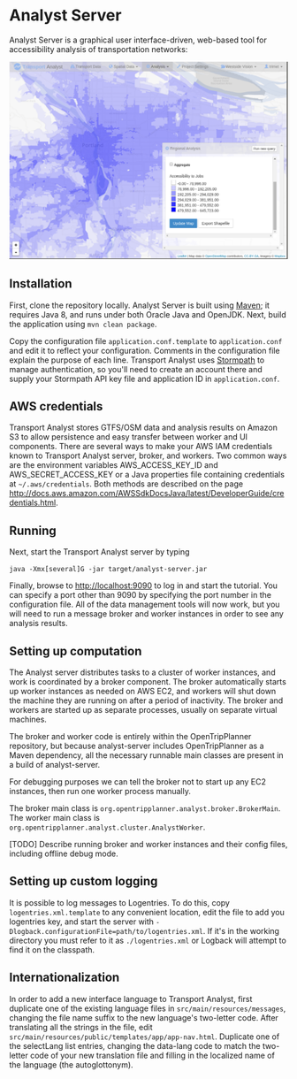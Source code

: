 # Analyst Server

Analyst Server is a graphical user interface-driven, web-based tool for accessibility analysis of transportation networks:

<img src="splash.png" alt="Analyst Server performing accessibility analysis in Portland, Ore." />

## Installation

First, clone the repository locally. Analyst Server is built using [Maven](https://maven.apache.org/); it requires Java 8, and runs under both Oracle Java and OpenJDK. Next, build the application using `mvn clean package`.

Copy the configuration file `application.conf.template` to `application.conf` and edit it to reflect your configuration. Comments in the configuration file explain the purpose of each line. Transport Analyst uses [Stormpath](https://www.stormpath.com) to manage authentication, so you'll need to create an account there and supply your Stormpath API key file and application ID in `application.conf`.

## AWS credentials

Transport Analyst stores GTFS/OSM data and analysis results on Amazon S3 to allow persistence and easy transfer between worker and UI components. There are several ways to make your AWS IAM credentials known to Transport Analyst server, broker, and workers. Two common ways are the environment variables AWS_ACCESS_KEY_ID and AWS_SECRET_ACCESS_KEY or a Java properties file containing credentials at `~/.aws/credentials`. Both methods are described on the page  http://docs.aws.amazon.com/AWSSdkDocsJava/latest/DeveloperGuide/credentials.html.

## Running

Next, start the Transport Analyst server by typing

    java -Xmx[several]G -jar target/analyst-server.jar

Finally, browse to [http://localhost:9090](http://localhost:9090) to log in and start the tutorial. You can specify a
port other than 9090 by specifying the port number in the configuration file. All of the data management tools will now work, but you will need to run a message broker and worker instances in order to see any analysis results.

## Setting up computation

The Analyst server distributes tasks to a cluster of worker instances, and work is coordinated by a broker component. The broker automatically starts up worker instances as needed on AWS EC2, and workers will shut down the machine they are running on after a period of inactivity. The broker and workers are started up as separate processes, usually on separate virtual machines.

The broker and worker code is entirely within the OpenTripPlanner repository, but because analyst-server includes OpenTripPlanner as a Maven dependency, all the necessary runnable main classes are present in a build of analyst-server.

For debugging purposes we can tell the broker not to start up any EC2 instances, then run one worker process manually.

The broker main class is `org.opentripplanner.analyst.broker.BrokerMain`. The worker main class is `org.opentripplanner.analyst.cluster.AnalystWorker`.

[TODO] Describe running broker and worker instances and their config files, including offline debug mode.

## Setting up custom logging

It is possible to log messages to Logentries. To do this, copy `logentries.xml.template` to any convenient
location, edit the file to add you logentries key, and start the server with `-Dlogback.configurationFile=path/to/logentries.xml`.
If it's in the working directory you must refer to it as `./logentries.xml` or Logback will attempt
to find it on the classpath.

## Internationalization

In order to add a new interface language to Transport Analyst, first duplicate one of the existing language files in `src/main/resources/messages`, changing the file name suffix to the new language's two-letter code. After translating all the strings in the file, edit `src/main/resources/public/templates/app/app-nav.html`. Duplicate one of the selectLang list entries, changing the data-lang code to match the two-letter code of your new translation file and filling in the localized name of the language (the autoglottonym).
